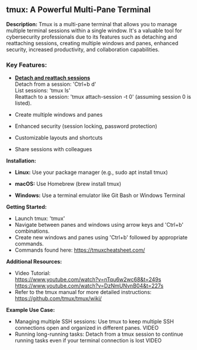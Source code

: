 ## tmux: A Powerful Multi-Pane Terminal 

**Description:** Tmux is a multi-pane terminal that allows you to manage multiple terminal sessions within a single window. It's a valuable tool for cybersecurity professionals due to its features such as detaching and reattaching sessions, creating multiple windows and panes, enhanced security, increased productivity, and collaboration capabilities.

### Key Features:

* <strong><u>Detach and reattach sessions</u></strong>   
Detach from a session: 'Ctrl+b d'   
List sessions: 'tmux ls'   
Reattach to a session: 'tmux attach-session -t 0' (assuming session 0 is listed).

* Create multiple windows and panes 

* Enhanced security (session locking, password protection)

* Customizable layouts and shortcuts

* Share sessions with colleagues


**Installation:**

* **Linux:** Use your package manager (e.g., sudo apt install tmux)

* **macOS:** Use Homebrew (brew install tmux)
  
* **Windows:** Use a terminal emulator like Git Bash or Windows Terminal 

**Getting Started:**

* Launch tmux: 'tmux'
* Navigate between panes and windows using arrow keys and 'Ctrl+b' combinations.
* Create new windows and panes using 'Ctrl+b' followed by appropriate commands.
* Commands found here: https://tmuxcheatsheet.com/ 

**Additional Resources:**

* Video Tutorial:   
https://www.youtube.com/watch?v=nTqu6w2wc68&t=249s
https://www.youtube.com/watch?v=DzNmUNvnB04&t=227s
* Refer to the tmux manual for more detailed instructions: https://github.com/tmux/tmux/wiki/

**Example Use Case:**
* Managing multiple SSH sessions: Use tmux to keep multiple SSH connections open and organized in different panes.
VIDEO
* Running long-running tasks: Detach from a tmux session to continue running tasks even if your terminal connection is lost
VIDEO
